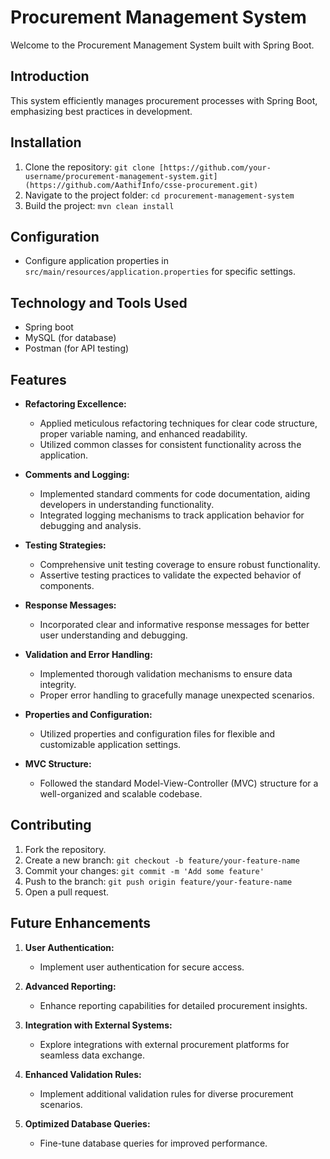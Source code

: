 # Procurement Management System

Welcome to the Procurement Management System built with Spring Boot.

## Introduction

This system efficiently manages procurement processes with Spring Boot, emphasizing best practices in development.

## Installation

1. Clone the repository: `git clone [https://github.com/your-username/procurement-management-system.git](https://github.com/AathifInfo/csse-procurement.git)`
2. Navigate to the project folder: `cd procurement-management-system`
3. Build the project: `mvn clean install`

## Configuration

- Configure application properties in `src/main/resources/application.properties` for specific settings.

## Technology and Tools Used

- Spring boot
- MySQL (for database)
- Postman (for API testing)

## Features

- **Refactoring Excellence:**
  - Applied meticulous refactoring techniques for clear code structure, proper variable naming, and enhanced readability.
  - Utilized common classes for consistent functionality across the application.

- **Comments and Logging:**
  - Implemented standard comments for code documentation, aiding developers in understanding functionality.
  - Integrated logging mechanisms to track application behavior for debugging and analysis.

- **Testing Strategies:**
  - Comprehensive unit testing coverage to ensure robust functionality.
  - Assertive testing practices to validate the expected behavior of components.

- **Response Messages:**
  - Incorporated clear and informative response messages for better user understanding and debugging.

- **Validation and Error Handling:**
  - Implemented thorough validation mechanisms to ensure data integrity.
  - Proper error handling to gracefully manage unexpected scenarios.

- **Properties and Configuration:**
  - Utilized properties and configuration files for flexible and customizable application settings.
  
- **MVC Structure:**
  - Followed the standard Model-View-Controller (MVC) structure for a well-organized and scalable codebase.

## Contributing

1. Fork the repository.
2. Create a new branch: `git checkout -b feature/your-feature-name`
3. Commit your changes: `git commit -m 'Add some feature'`
4. Push to the branch: `git push origin feature/your-feature-name`
5. Open a pull request.

## Future Enhancements

1. **User Authentication:**
   - Implement user authentication for secure access.
  
2. **Advanced Reporting:**
   - Enhance reporting capabilities for detailed procurement insights.
  
3. **Integration with External Systems:**
   - Explore integrations with external procurement platforms for seamless data exchange.

4. **Enhanced Validation Rules:**
   - Implement additional validation rules for diverse procurement scenarios.

5. **Optimized Database Queries:**
   - Fine-tune database queries for improved performance.
